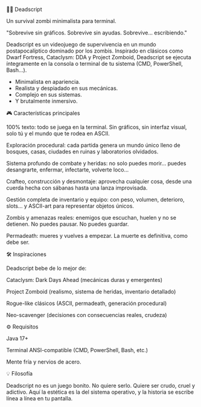 🧟‍♂️ Deadscript

Un survival zombi minimalista para terminal.

"Sobrevive sin gráficos. Sobrevive sin ayudas. Sobrevive… escribiendo."

Deadscript es un videojuego de supervivencia en un mundo postapocalíptico dominado por los zombis. Inspirado en clásicos como Dwarf Fortress, Cataclysm: DDA y Project Zomboid, Deadscript se ejecuta íntegramente en la consola o terminal de tu sistema (CMD, PowerShell, Bash…).

 - Minimalista en apariencia.
 - Realista y despiadado en sus mecánicas.
 - Complejo en sus sistemas.
 - Y brutalmente inmersivo.

🎮 Características principales

100% texto: todo se juega en la terminal. Sin gráficos, sin interfaz visual, solo tú y el mundo que te rodea en ASCII.

Exploración procedural: cada partida genera un mundo único lleno de bosques, casas, ciudades en ruinas y laboratorios olvidados.

Sistema profundo de combate y heridas: no solo puedes morir… puedes desangrarte, enfermar, infectarte, volverte loco…

Crafteo, construcción y desmontaje: aprovecha cualquier cosa, desde una cuerda hecha con sábanas hasta una lanza improvisada.

Gestión completa de inventario y equipo: con peso, volumen, deterioro, slots… y ASCII-art para representar objetos únicos.

Zombis y amenazas reales: enemigos que escuchan, huelen y no se detienen. No puedes pausar. No puedes guardar.

Permadeath: mueres y vuelves a empezar. La muerte es definitiva, como debe ser.

🛠️ Inspiraciones

Deadscript bebe de lo mejor de:

Cataclysm: Dark Days Ahead (mecánicas duras y emergentes)

Project Zomboid (realismo, sistema de heridas, inventario detallado)

Rogue-like clásicos (ASCII, permadeath, generación procedural)

Neo-scavenger (decisiones con consecuencias reales, crudeza)

⚙️ Requisitos

Java 17+

Terminal ANSI-compatible (CMD, PowerShell, Bash, etc.)

Mente fría y nervios de acero.

💡 Filosofía

Deadscript no es un juego bonito.
No quiere serlo.
Quiere ser crudo, cruel y adictivo.
Aquí la estética es la del sistema operativo, y la historia se escribe línea a línea en tu pantalla.
